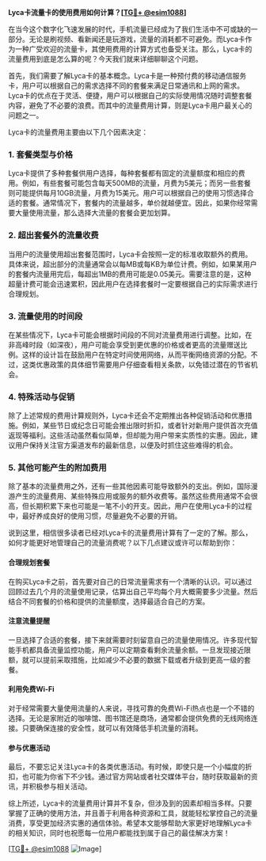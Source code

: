**Lyca卡流量卡的使用费用如何计算？[[TG💪+ @esim1088](https://t.me/s/esim1088)]**

在当今这个数字化飞速发展的时代，手机流量已经成为了我们生活中不可或缺的一部分。无论是刷视频、看新闻还是玩游戏，流量的消耗都不可避免。而Lyca卡作为一种广受欢迎的流量卡，其使用费用的计算方式也备受关注。那么，Lyca卡的流量费用到底是怎么算的呢？今天我们就来详细聊聊这个问题。

首先，我们需要了解Lyca卡的基本概念。Lyca卡是一种预付费的移动通信服务卡，用户可以根据自己的需求选择不同的套餐来满足日常通讯和上网的需求。Lyca卡的优点在于灵活、便捷，用户可以根据自己的实际使用情况随时调整套餐内容，避免了不必要的浪费。而其中的流量费用计算，则是Lyca卡用户最关心的问题之一。

Lyca卡的流量费用主要由以下几个因素决定：

### **1. 套餐类型与价格**
Lyca卡提供了多种套餐供用户选择，每种套餐都有固定的流量额度和相应的费用。例如，有些套餐可能包含每天500MB的流量，月费为5美元；而另一些套餐则可能提供每月10GB流量，月费为15美元。用户可以根据自己的使用习惯选择合适的套餐。通常情况下，套餐内的流量越多，单价就越便宜。因此，如果你经常需要大量使用流量，那么选择大流量的套餐会更加划算。

### **2. 超出套餐外的流量收费**
当用户的流量使用超出套餐范围时，Lyca卡会按照一定的标准收取额外的费用。具体来说，超出部分的流量通常会以每MB或每KB为单位计费。例如，如果某用户的套餐内流量用完后，每超出1MB的费用可能是0.05美元。需要注意的是，这种超量计费可能会迅速累积，因此用户在选择套餐时一定要根据自己的实际需求进行合理规划。

### **3. 流量使用的时间段**
在某些情况下，Lyca卡可能会根据时间段的不同对流量费用进行调整。比如，在非高峰时段（如深夜），用户可能会享受到更优惠的价格或者更高的流量赠送比例。这样的设计旨在鼓励用户在特定时间使用网络，从而平衡网络资源的分配。不过，这类优惠政策的具体细节需要用户仔细查看相关条款，以免错过潜在的节省机会。

### **4. 特殊活动与促销**
除了上述常规的费用计算规则外，Lyca卡还会不定期推出各种促销活动和优惠措施。例如，某些节日或纪念日可能会推出限时折扣，或者针对新用户提供首次充值返现等福利。这些活动虽然看似简单，但却能为用户带来实质性的实惠。因此，建议用户保持关注官方渠道发布的最新信息，以便及时抓住这些难得的机会。

### **5. 其他可能产生的附加费用**
除了基本的流量费用之外，还有一些其他因素可能导致额外的支出。例如，国际漫游产生的流量费用、某些特殊应用或服务的额外收费等。虽然这些费用通常不会很高，但长期积累下来也可能是一笔不小的开支。因此，用户在使用Lyca卡的过程中，最好养成良好的使用习惯，尽量避免不必要的开销。

说到这里，相信很多读者已经对Lyca卡的流量费用计算有了一定的了解。那么，如何才能更好地管理自己的流量消费呢？以下几点建议或许可以帮助到你：

#### **合理规划套餐**
在购买Lyca卡之前，首先要对自己的日常流量需求有一个清晰的认识。可以通过回顾过去几个月的流量使用记录，估算出自己平均每个月大概需要多少流量。然后结合不同套餐的价格和提供的流量额度，选择最适合自己的方案。

#### **注意流量提醒**
一旦选择了合适的套餐，接下来就需要时刻留意自己的流量使用情况。许多现代智能手机都具备流量监控功能，用户可以定期查看剩余流量余额。一旦发现接近限额，就可以提前采取措施，比如减少不必要的数据下载或者升级到更高一级的套餐。

#### **利用免费Wi-Fi**
对于经常需要大量使用流量的人来说，寻找可靠的免费Wi-Fi热点也是一个不错的选择。无论是家附近的咖啡馆、图书馆还是商场，通常都会提供免费的无线网络连接。只要确保连接的安全性，就可以有效降低手机流量的消耗。

#### **参与优惠活动**
最后，不要忘记关注Lyca卡的各类优惠活动。有时候，即使只是一个小幅度的折扣，也可能为你省下不少钱。通过官方网站或者社交媒体平台，随时获取最新的资讯，并积极参与相关活动。

综上所述，Lyca卡的流量费用计算并不复杂，但涉及到的因素却相当多样。只要掌握了正确的使用方法，并且善于利用各种资源和工具，就能轻松掌控自己的流量消费，享受更加经济实惠的通信体验。希望本文能够帮助大家更好地理解Lyca卡的相关知识，同时也祝愿每一位用户都能找到属于自己的最佳解决方案！

[[TG💪+ @esim1088](https://t.me/s/esim1088) ![Image](https://i.postimg.cc/4NQfJmqS/Snipaste-2025-05-13-00-14-12.png)]